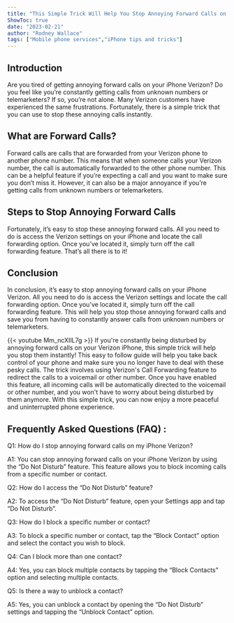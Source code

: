 ```yaml
---
title: "This Simple Trick Will Help You Stop Annoying Forward Calls on Your iPhone Verizon Instantly!"
ShowToc: true 
date: "2023-02-21"
author: "Rodney Wallace" 
tags: ["Mobile phone services","iPhone tips and tricks"]
---
```

## Introduction

Are you tired of getting annoying forward calls on your iPhone Verizon? Do you feel like you’re constantly getting calls from unknown numbers or telemarketers? If so, you’re not alone. Many Verizon customers have experienced the same frustrations. Fortunately, there is a simple trick that you can use to stop these annoying calls instantly.

## What are Forward Calls?

Forward calls are calls that are forwarded from your Verizon phone to another phone number. This means that when someone calls your Verizon number, the call is automatically forwarded to the other phone number. This can be a helpful feature if you’re expecting a call and you want to make sure you don’t miss it. However, it can also be a major annoyance if you’re getting calls from unknown numbers or telemarketers.

## Steps to Stop Annoying Forward Calls

Fortunately, it’s easy to stop these annoying forward calls. All you need to do is access the Verizon settings on your iPhone and locate the call forwarding option. Once you’ve located it, simply turn off the call forwarding feature. That’s all there is to it!

## Conclusion

In conclusion, it’s easy to stop annoying forward calls on your iPhone Verizon. All you need to do is access the Verizon settings and locate the call forwarding option. Once you’ve located it, simply turn off the call forwarding feature. This will help you stop those annoying forward calls and save you from having to constantly answer calls from unknown numbers or telemarketers.

{{< youtube Mm_ncXIlL7g >}} 
If you're constantly being disturbed by annoying forward calls on your Verizon iPhone, this simple trick will help you stop them instantly! This easy to follow guide will help you take back control of your phone and make sure you no longer have to deal with these pesky calls. The trick involves using Verizon's Call Forwarding feature to redirect the calls to a voicemail or other number. Once you have enabled this feature, all incoming calls will be automatically directed to the voicemail or other number, and you won't have to worry about being disturbed by them anymore. With this simple trick, you can now enjoy a more peaceful and uninterrupted phone experience.

## Frequently Asked Questions (FAQ) :
Q1: How do I stop annoying forward calls on my iPhone Verizon?

A1: You can stop annoying forward calls on your iPhone Verizon by using the “Do Not Disturb” feature. This feature allows you to block incoming calls from a specific number or contact.

Q2: How do I access the “Do Not Disturb” feature?

A2: To access the “Do Not Disturb” feature, open your Settings app and tap “Do Not Disturb”.

Q3: How do I block a specific number or contact?

A3: To block a specific number or contact, tap the “Block Contact” option and select the contact you wish to block.

Q4: Can I block more than one contact?

A4: Yes, you can block multiple contacts by tapping the “Block Contacts” option and selecting multiple contacts.

Q5: Is there a way to unblock a contact?

A5: Yes, you can unblock a contact by opening the “Do Not Disturb” settings and tapping the “Unblock Contact” option.


